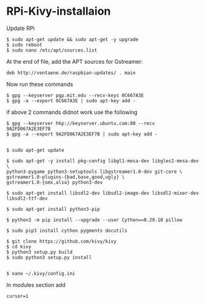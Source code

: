 # RPi-Kivy-installaion

Update RPi

	$ sudo apt-get update && sudo apt-get -y upgrade
	$ sudo reboot
	$ sudo nano /etc/apt/sources.list
  
At the end of file, add the APT sources for Gstreamer:

	deb http://vontaene.de/raspbian-updates/ . main
	
  
Now run these commands

	$ gpg --keyserver pgp.mit.edu --recv-keys 0C667A3E
	$ gpg -a --export 0C667A3E | sudo apt-key add -
	
if above 2 commands didnot work use the following
	
	$ gpg --keyserver hkp://keyserver.ubuntu.com:80 --recv 9A2FD067A2E3EF7B
	$ gpg -a --export 9A2FD067A2E3EF7B | sudo apt-key add -

	
	$ sudo apt-get update
	
	$ sudo apt-get -y install pkg-config libgl1-mesa-dev libgles2-mesa-dev \
  	python3-pygame python3-setuptools libgstreamer1.0-dev git-core \
  	gstreamer1.0-plugins-{bad,base,good,ugly} \
  	gstreamer1.0-{omx,alsa} python3-dev
 
	$ sudo apt-get install libsdl2-dev libsdl2-image-dev libsdl2-mixer-dev libsdl2-ttf-dev
	
	$ sudo apt-get install python3-pip

  	$ python3 -m pip install --upgrade --user Cython==0.29.10 pillow

	$ sudo pip3 install cython pygments docutils
	
	$ git clone https://github.com/kivy/kivy
	$ cd kivy
	$ python3 setup.py build
	$ sudo python3 setup.py install
	
	
	$ nano ~/.kivy/config.ini
	
In modules section add

	cursor=1
